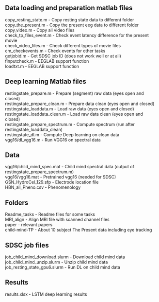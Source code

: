 Data loading and preparation matlab files
-----
copy_resting_state.m                - Copy resting state data to different folder  
copy_the_present.m                  - Copy the present eeg data to different folder  
copy_video.m                        - Copy all video files  
check_tp_files_event.m              - Check event latency difference for the present movie  
check_video_files.m                 - Check different types of movie files  
cm_checkevents.m                    - Check events for other tasks  
getjobid.m                          - Get SDSC job ID (does not work well or at all)  
finputcheck.m                       - EEGLAB support function  
loadtxt.m                           - EEGLAB support function  

Deep learning Matlab files
-----
restingstate_prepare.m              - Prepare (segment) raw data (eyes open and closed)  
restingstate_prepare_clean.m        - Prepare data clean (eyes open and closed)  
restingstate_loaddata.m             - Load raw data (eyes open and closed)  
restingstate_loaddata_clean.m       - Load raw data clean (eyes open and closed)  
restingstate_prepare_spectrum.m     - Compute spectrum (run after restingstate_loaddata_clean)  
restingstate_dl.m                   - Compute Deep learning on clean data  
vgg16/dl_vgg16.m                    - Run VGG16 on spectral data  

Data
---
vgg16/child_mind_spec.mat           - Child mind spectral data (output of restingstate_prepare_spectrum.m)  
vgg16/vgg16.mat                     - Pretrained vgg16 (needed for SDSC)  
GSN_HydroCel_129.sfp                - Electrode location file  
HBN_all_Pheno.csv                   - Phenomenology  

Folders
----
Readme_tasks                        - Readme files for some tasks  
MRI_align                           - Align MRI file with scanned channel files  
paper                               - relevant papers  
child-mind-TP                       - About 10 subject The Present data including eye tracking  

SDSC job files
-----
job_child_mind_download.slurm       - Download child mind data  
job_child_mind_unzip.slurm          - Unzip child mind data  
job_resting_state_gpu6.slurm        - Run DL on child mind data  

Results
-----
results.xlsx                        - LSTM deep learning results  
